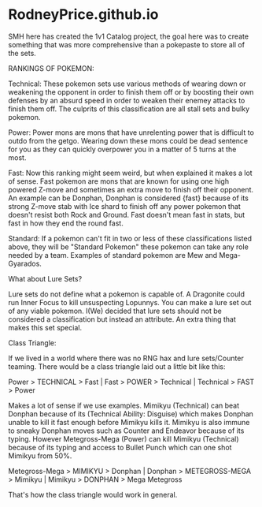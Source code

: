 # RodneyPrice.github.io
SMH here has created the 1v1 Catalog project, the goal here was to create something that was more comprehensive than a pokepaste to store all of the sets. 

RANKINGS OF POKEMON:

Technical: These pokemon sets use various methods of wearing down or weakening the opponent in order to finish them off or by boosting their own defenses by an absurd speed in order to weaken their enemey attacks to finish them off. The culprits of this classification are all stall sets and bulky pokemon.

Power: Power mons are mons that have unrelenting power that is difficult to outdo from the getgo. Wearing down these mons could be dead sentence for you as they can quickly overpower you in a matter of 5 turns at the most. 

Fast: Now this ranking might seem weird, but when explained it makes a lot of sense. Fast pokemon are mons that are known for using one high powered Z-move and sometimes an extra move to finish off their opponent. An example can be Donphan, Donphan is considered {fast} because of its strong Z-move stab with Ice shard to finish off any power pokemon that doesn't resist both Rock and Ground. Fast doesn't mean fast in stats, but fast in how they end the round fast. 

Standard: If a pokemon can't fit in two or less of these classifications listed above, they will be "Standard Pokemon" these pokemon can take any role needed by a team. Examples of standard pokemon are Mew and Mega-Gyarados.

What about Lure Sets?

Lure sets do not define what a pokemon is capable of. A Dragonite could run Inner Focus to kill unsuspecting Lopunnys. You can make a lure set out of any viable pokemon. I(We) decided that lure sets should not be considered a classification but instead an attribute. An extra thing that makes this set special.

Class Triangle:

If we lived in a world where there was no RNG hax and lure sets/Counter teaming. There would be a class triangle laid out a little bit like this:

Power > TECHNICAL > Fast
| Fast > POWER > Technical
| Technical > FAST > Power

Makes a lot of sense if we use examples. Mimikyu (Technical) can beat Donphan because of its (Technical Ability: Disguise) which makes Donphan unable to kill it fast enough before Mimikyu kills it. Mimikyu is also immune to sneaky Donphan moves such as Counter and Endeavor because of its typing. However Metegross-Mega (Power) can kill Mimikyu (Technical) because of its typing and access to Bullet Punch which can one shot Mimikyu from 50%.

Metegross-Mega > MIMIKYU > Donphan
| Donphan > METEGROSS-MEGA > Mimikyu
| Mimikyu > DONPHAN > Mega Metegross

That's how the class triangle would work in general.







